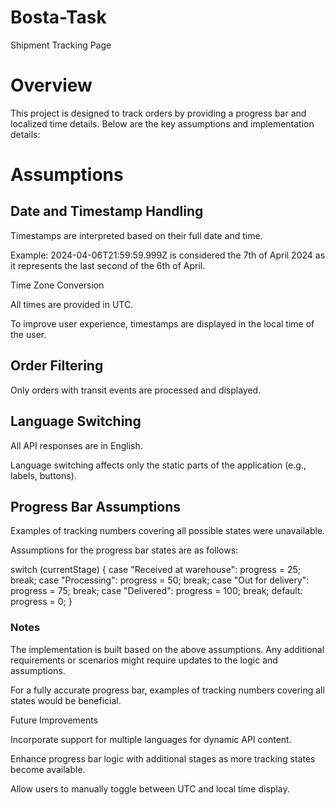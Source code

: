 # Bosta-Task
Shipment Tracking Page


# Overview

This project is designed to track orders by providing a progress bar and localized time details. Below are the key assumptions and implementation details:

# Assumptions

## Date and Timestamp Handling

Timestamps are interpreted based on their full date and time.

Example: 2024-04-06T21:59:59.999Z is considered the 7th of April 2024 as it represents the last second of the 6th of April.

Time Zone Conversion

All times are provided in UTC.

To improve user experience, timestamps are displayed in the local time of the user.

## Order Filtering

Only orders with transit events are processed and displayed.

## Language Switching

All API responses are in English.

Language switching affects only the static parts of the application (e.g., labels, buttons).

## Progress Bar Assumptions

Examples of tracking numbers covering all possible states were unavailable.

Assumptions for the progress bar states are as follows:

switch (currentStage) {
  case "Received at warehouse":
    progress = 25;
    break;
  case "Processing":
    progress = 50;
    break;
  case "Out for delivery":
    progress = 75;
    break;
  case "Delivered":
    progress = 100;
    break;
  default:
    progress = 0;
}

### Notes

The implementation is built based on the above assumptions. Any additional requirements or scenarios might require updates to the logic and assumptions.

For a fully accurate progress bar, examples of tracking numbers covering all states would be beneficial.

Future Improvements

Incorporate support for multiple languages for dynamic API content.

Enhance progress bar logic with additional stages as more tracking states become available.

Allow users to manually toggle between UTC and local time display.


